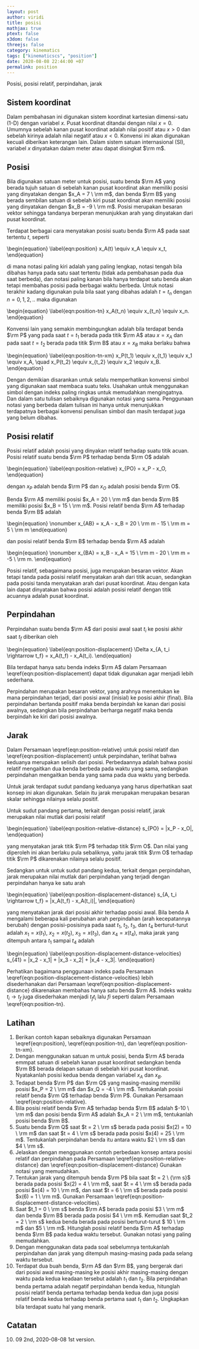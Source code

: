 ```yaml
---
layout: post
author: viridi
title: posisi
mathjax: true
ptext: false
x3dom: false
threejs: false
category: kinematics
tags: ["kinematicscs", "position"]
date: 2020-08-08 22:44:00 +07
permalink: position
---
```

Posisi, posisi relatif, perpindahan, jarak

## Sistem koordinat
Dalam pembahasan ini digunakan sistem koordinat kartesian dimensi-satu (1-D) dengan variabel $x$. Pusat koordinat ditandai dengan nilai $x = 0$. Umumnya sebelah kanan pusat koordinat adalah nilai positif atau $x > 0$ dan sebelah kirinya adalah nilai negatif atau $x < 0$. Konvensi ini akan digunakan kecuali diberikan keterangan lain. Dalam sistem satuan internasional (SI), variabel $x$ dinyatakan dalam meter atau dapat disingkat $\rm m$.

## Posisi
Bila digunakan satuan meter untuk posisi, suatu benda $\rm A$ yang berada tujuh satuan di sebelah kanan pusat koordinat akan memiliki posisi yang dinyatakan dengan $x_A = 7 \ \rm m$, dan benda $\rm B$ yang berada sembilan satuan di sebelah kiri pusat koordinat akan memiliki posisi yang dinyatakan dengan $x_B = -9 \ \rm m$. Posisi merupakan besaran vektor sehingga tandanya berperan menunjukkan arah yang dinyatakan dari pusat koordinat.

Terdapat berbagai cara menyatakan posisi suatu benda $\rm A$ pada saat tertentu $t$, seperti

\begin{equation}
\label{eqn:position}
x_A(t) \equiv x_A \equiv x_t,
\end{equation}

di mana notasi paling kiri adalah yang paling lengkap, notasi tengah bila dibahas hanya pada satu saat tertentu (tidak ada pembahasan pada dua saat berbeda), dan notasi paling kanan bila hanya terdapat satu benda akan tetapi membahas posisi pada berbagai waktu berbeda. Untuk notasi terakhir kadang digunakan pula bila saat yang dibahas adalah $t = t_n$ dengan $n = 0, 1, 2, ..$ maka digunakan

\begin{equation}
\label{eqn:position-tn}
x_A(t_n) \equiv x_{t_n} \equiv x_n.
\end{equation}

Konvensi lain yang semakin membingungkan adalah bila terdapat benda $\rm P$ yang pada saat $t = t_1$ berada pada titik $\rm A$ atau $x = x_A$ dan pada saat $t = t_2$ berada pada titik $\rm B$ atau $x = x_B$ maka berlaku bahwa

\begin{equation}
\label{eqn:position-tn-xm}
x_P(t_1) \equiv x_{t_1} \equiv x_1 \equiv x_A, \quad x_P(t_2) \equiv x_{t_2} \equiv x_2 \equiv x_B.
\end{equation}

Dengan demikian disarankan untuk selalu memperhatikan konvensi simbol yang digunakan saat membaca suatu teks. Usahakan untuk menggunakan simbol dengan indeks paling ringkas untuk memudahkan mengingatnya. Dan dalam satu tulisan sebaiknya digunakan notasi yang sama. Penggunaan notasi yang berbeda dalam tulisan ini hanya untuk menunjukkan terdapatnya berbagai konvensi penulisan simbol dan masih terdapat juga yang belum dibahas.

## Posisi relatif
Posisi relatif adalah posisi yang dinyakan relatif terhadap suatu titik acuan. Posisi relatif suatu benda $\rm P$ terhadap benda $\rm O$ adalah

\begin{equation}
\label{eqn:position-relative}
x_{PO} = x_P - x_O,
\end{equation}

dengan $x_P$ adalah benda $\rm P$ dan $x_O$ adalah posisi benda $\rm O$.

Benda $\rm A$ memiliki posisi $x_A = 20 \ \rm m$ dan benda $\rm B$ memiliki posisi $x_B = 15 \ \rm m$. Posisi relatif benda $\rm A$ terhadap benda $\rm B$ adalah

\begin{equation}
\nonumber
x_{AB} = x_A - x_B = 20 \ \rm m - 15 \ \rm m = 5 \ \rm m
\end{equation}

dan posisi relatif benda $\rm B$ terhadap benda $\rm A$ adalah

\begin{equation}
\nonumber
x_{BA} = x_B - x_A = 15 \ \rm m - 20 \ \rm m = -5 \ \rm m.
\end{equation}

Posisi relatif, sebagaimana posisi, juga merupakan besaran vektor. Akan tetapi tanda pada posisi relatif menyatakan arah dari titik acuan, sedangkan pada posisi tanda menyatakan arah dari pusat koordinat. Atau dengan kata lain dapat dinyatakan bahwa posisi adalah posisi relatif dengan titik acuannya adalah pusat koordinat.

## Perpindahan
Perpindahan suatu benda $\rm A$ dari posisi awal saat $t_i$ ke posisi akhir saat $t_f$ diberikan oleh

\begin{equation}
\label{eqn:position-displacement}
\Delta x_{A, t_i \rightarrow t_f} = x_A(t_f) - x_A(t_i).
\end{equation}

Bila terdapat hanya satu benda indeks $\rm A$ dalam Persamaan \eqref{eqn:position-displacement} dapat tidak digunakan agar menjadi lebih sederhana.

Perpindahan merupakan besaran vektor, yang arahnya menentukan ke mana perpindahan terjadi, dari posisi awal (inisial) ke posisi akhir (final). Bila perpindahan bertanda positif maka benda berpindah ke kanan dari posisi awalnya, sedangkan bila perpindahan berharga negatif maka benda berpindah ke kiri dari posisi awalnya.

## Jarak
Dalam Persamaan \eqref{eqn:position-relative} untuk posisi relatif dan \eqref{eqn:position-displacement} untuk perpindahan, terlihat bahwa keduanya merupakan selisih dari posisi. Perbedaannya adalah bahwa posisi relatif mengaitkan dua benda berbeda pada waktu yang sama, sedangkan perpindahan mengaitkan benda yang sama pada dua waktu yang berbeda.

Untuk jarak terdapat sudut pandang keduanya yang harus diperhatikan saat konsep ini akan digunakan. Selain itu jarak merupakan merupakan besaran skalar sehingga nilainya selalu positif.

Untuk sudut pandang pertama, terkait dengan posisi relatif, jarak merupakan nilai mutlak dari posisi relatif

\begin{equation}
\label{eqn:position-relative-distance}
s_{PO} = |x_P - x_O|,
\end{equation}

yang menyatakan jarak titik $\rm P$ terhadap titik $\rm O$. Dan nilai yang diperoleh ini akan berlaku pula sebaliknya, yaitu jarak titik $\rm O$ terhadap titik $\rm P$ dikarenakan nilainya selalu positif.

Sedangkan untuk untuk sudut pandang kedua, terkait dengan perpindahan, jarak merupakan nilai mutlak dari perpindahan yang terjadi dengan perpindahan hanya ke satu arah

\begin{equation}
\label{eqn:position-displacement-distance}
s_{A, t_i \rightarrow t_f} = |x_A(t_f) - x_A(t_i)|,
\end{equation}

yang menyatakan jarak dari posisi akhir terhadap posisi awal. Bila benda A mengalami beberapa kali perubahan arah perpindahan (arah kecepatannya berubah) dengan posisi-posisinya pada saat $t_1$, $t_2$, $t_3$, dan $t_4$ berturut-turut adalah $x_1 = x(t_1)$, $x_2 = x(t_2)$, $x_3 = x(t_3)$, dan $x_4 = x(t_4)$, maka jarak yang ditempuh antara $t_1$ sampai $t_4$ adalah

\begin{equation}
\label{eqn:position-displacement-distance-velocities}
s_{41} = |x_2 - x_1| + |x_3 - x_2| + |x_4 - x_3|.
\end{equation}

Perhatikan bagaimana penggunaan indeks pada Persamaan \eqref{eqn:position-displacement-distance-velocities} lebih disederhanakan dari Persamaan \eqref{eqn:position-displacement-distance} dikarenakan membahas hanya satu benda $\rm A$. Indeks waktu $t_i \rightarrow t_f$ juga disederhakan menjadi $t_f t_i$ lalu $f i$ seperti dalam Persamaan \eqref{eqn:position-tn}.

## Latihan
1. Berikan contoh kapan sebaiknya digunakan Persamaan \eqref{eqn:position}, \eqref{eqn:position-tn}, dan \eqref{eqn:position-tn-xm}.
2. Dengan menggunakan satuan m untuk posisi, benda $\rm A$ berada emmpat satuan di sebelah kanan pusat koordinat sedangkan benda $\rm B$ berada delapan satuan di sebelah kiri pusat koordinat. Nyatakanlah posisi kedua benda dengan variabel $x_A$ dan $x_B$.
3. Tedapat benda $\rm P$ dan $\rm Q$ yang masing-masing memiliki posisi $x_P = 2 \ \rm m$ dan $x_Q = -4 \ \rm m$. Tentukanlah posisi relatif benda $\rm Q$ terhadap benda $\rm P$. Gunakan Persamaan \eqref{eqn:position-relative}.
4. Bila posisi relatif benda $\rm A$ terhadap benda $\rm B$ adalah $-10 \ \rm m$ dan posisi benda $\rm A$ adalah $x_A = 2 \ \rm m$, tentukanlah posisi benda $\rm B$.
5. Suatu benda $\rm Q$ saat $t = 2 \ \rm s$ berada pada posisi $x(2) = 10 \ \rm m$ dan saat $t = 4 \ \rm s$ berada pada posisi $x(4) = 25 \ \rm m$. Tentukanlah perpindahan benda itu antara waktu $2 \ \rm s$ dan $4 \ \rm s$.
6. Jelaskan dengan menggunakan contoh perbedaan konsep antara posisi relatif dan perpindahan pada Persamaan \eqref{eqn:position-relative-distance} dan \eqref{eqn:position-displacement-distance} Gunakan notasi yang memudahkan.
7. Tentukan jarak yang ditempuh benda $\rm P$ bila saat $t = 2 \ {\rm s}$ berada pada posisi $x(2) = 4 \ \rm m$, saat $t = 4 \ \rm s$ berada pada posisi $x(4) = 10 \ \rm m$, dan saat $t = 6 \ \rm s$ berada pada posisi $x(6) = 1 \ \rm m$. Gunakan Persamaan \eqref{eqn:position-displacement-distance-velocities}.
8. Saat $t_1 = 0 \ \rm s$ benda $\rm A$ berada pada posisi $3 \ \rm m$ dan benda $\rm B$ berada pada posisi $4 \ \rm m$. Kemudian saat $t_2 = 2 \ \rm s$ kedua benda berada pada posisi berturut-turut $ 10 \ \rm m$ dan $5 \ \rm m$. Hitunglah posisi relatif benda $\rm A$ terhadap benda $\rm B$ pada kedua waktu tersebut. Gunakan notasi yang paling memudahkan.
9. Dengan menggunakan data pada soal sebelumnya tentukanlah perpindahan dan jarak yang ditempuh masing-masing pada pada selang waktu tersebut.
10. Terdapat dua buah benda, $\rm A$ dan $\rm B$, yang bergerak dari dari posisi awal masing-masing ke posisi akhir masing-masing dengan waktu pada kedua keadaan tersebut adalah $t_1$ dan $t_2$. Bila perpindahan benda pertama adalah negatif perpindahan benda kedua, hitunglah posisi relatif benda pertama terhadap benda kedua dan juga posisi relatif benda kedua terhadap benda pertama saat $t_1$ dan $t_2$. Ungkapkan bila terdapat suatu hal yang menarik.

## Catatan
10. 09 2nd, 2020-08-08 1st version.